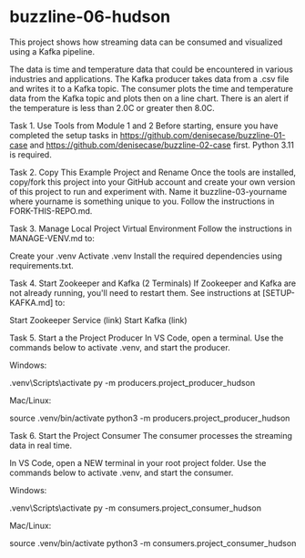 # buzzline-06-hudson

This project shows how streaming data can be consumed and visualized using a Kafka pipeline.

The data is time and temperature data that could be encountered in various industries and applications. The Kafka producer takes data from a .csv file and writes it to a Kafka topic. The consumer plots the time and temperature data from the Kafka topic and plots then on a line chart. There is an alert if the temperature is less than 2.0C or greater then 8.0C.

Task 1. Use Tools from Module 1 and 2
Before starting, ensure you have completed the setup tasks in https://github.com/denisecase/buzzline-01-case and https://github.com/denisecase/buzzline-02-case first. Python 3.11 is required.

Task 2. Copy This Example Project and Rename
Once the tools are installed, copy/fork this project into your GitHub account and create your own version of this project to run and experiment with. Name it buzzline-03-yourname where yourname is something unique to you. Follow the instructions in FORK-THIS-REPO.md.

Task 3. Manage Local Project Virtual Environment
Follow the instructions in MANAGE-VENV.md to:

Create your .venv
Activate .venv
Install the required dependencies using requirements.txt.

Task 4. Start Zookeeper and Kafka (2 Terminals)
If Zookeeper and Kafka are not already running, you'll need to restart them. See instructions at [SETUP-KAFKA.md] to:

Start Zookeeper Service (link)
Start Kafka (link) 

Task 5. Start a the Project Producer
In VS Code, open a terminal. Use the commands below to activate .venv, and start the producer.

Windows:

.venv\Scripts\activate
py -m producers.project_producer_hudson

Mac/Linux:

source .venv/bin/activate
python3 -m producers.project_producer_hudson


Task 6. Start the Project Consumer
The consumer processes the streaming data in real time.

In VS Code, open a NEW terminal in your root project folder. Use the commands below to activate .venv, and start the consumer.

Windows:

.venv\Scripts\activate
py -m consumers.project_consumer_hudson

Mac/Linux:

source .venv/bin/activate
python3 -m consumers.project_consumer_hudson







